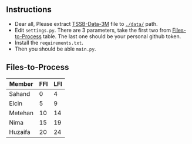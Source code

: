 ## Instructions
- Dear all, Please extract [TSSB-Data-3M](https://drive.google.com/file/d/1NRGnKuzia01JCK4G1bDFKWolZOeNtSuU/view?usp=sharing) file to [```./data/```](https://github.com/SahandMoslemi/Collect-Commits/tree/main/data) path.
- Edit ```settings.py```. There are 3 parameters, take the first two from [Files-to-Process](##Files-to-Process) table. The last one should be your personal github token.
- Install the ```requirements.txt```.
- Then you should be able ```main.py```.

## Files-to-Process
| Member | FFI | LFI |
|---|---|---|
| Sahand  | 0 | 4 |
| Elcin  | 5 | 9 |
| Metehan | 10 | 14 |
| Nima | 15 | 19 |
| Huzaifa  | 20 | 24 |
